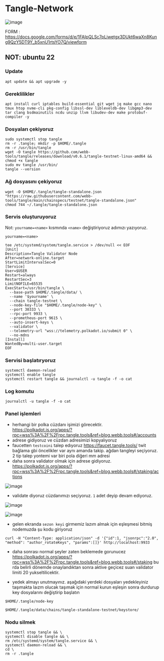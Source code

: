 # Tangle-Network

![image](https://github.com/molla202/Tangle-Network/assets/91562185/65a58a93-a5a4-4507-b789-7adeee085311)

FORM : https://docs.google.com/forms/d/e/1FAIpQLSc7pLiwetgx3DUkt6waXn8Kung9QzY5DT9Y_b5xnU1rtsYO7Q/viewform
## NOT: ubuntu 22
### Update
```
apt update && apt upgrade -y
```
### Gereklilikler
```
apt install curl iptables build-essential git wget jq make gcc nano tmux htop nvme-cli pkg-config libssl-dev libleveldb-dev libgmp3-dev tar clang bsdmainutils ncdu unzip llvm libudev-dev make protobuf-compiler -y
```
### Dosyaları çekiyoruz
```
sudo systemctl stop tangle
rm -r .tangle; mkdir -p $HOME/.tangle
rm -r /usr/bin/tangle
wget -O tangle https://github.com/webb-tools/tangle/releases/download/v0.6.1/tangle-testnet-linux-amd64 && chmod +x tangle
sudo mv tangle /usr/bin/
tangle --version
```

### Ağ dosyasını çekiyoruz
```
wget -O $HOME/.tangle/tangle-standalone.json "https://raw.githubusercontent.com/webb-tools/tangle/main/chainspecs/testnet/tangle-standalone.json"
chmod 744 ~/.tangle/tangle-standalone.json
```

### Servis oluşturuyoruz
Not: `yourname=<name>` kısmında `<name>` değiştiriyoruz adımızı yazıyoruz.
```
yourname=<name>
```
```
tee /etc/systemd/system/tangle.service > /dev/null << EOF
[Unit]
Description=Tangle Validator Node
After=network-online.target
StartLimitIntervalSec=0
[Service]
User=$USER
Restart=always
RestartSec=3
LimitNOFILE=65535
ExecStart=/usr/bin/tangle \
  --base-path $HOME/.tangle/data/ \
  --name '$yourname' \
  --chain tangle-testnet \
  --node-key-file "$HOME/.tangle/node-key" \
  --port 30333 \
  --rpc-port 9933 \
  --prometheus-port 9615 \
  --auto-insert-keys \
  --validator \
  --telemetry-url "wss://telemetry.polkadot.io/submit 0" \
  --no-mdns
[Install]
WantedBy=multi-user.target
EOF
```
### Servisi başlatıryoruz
```
systemctl daemon-reload
systemctl enable tangle
systemctl restart tangle && journalctl -u tangle -f -o cat
```
### Log komutu
```
journalctl -u tangle -f -o cat
```
### Panel işlemleri
* herhangi bir polka cüzdanı işimizi görecektir.
https://polkadot.js.org/apps/?rpc=wss%3A%2F%2Frpc.tangle.tools&ref=blog.webb.tools#/accounts
* adrese gidiyoruz ve cüzdan adresimizi kopyalıyoruz
* faucetten `testcoini` talep edıyoruz https://faucet.tangle.tools/ twit bağlama gbi öncelikler var aynı amanda takip.  ağdan tangleyi seçiyoruz. 2 tip talep yontemi var biri pola diğeri mm adresi
* daha sonra validator olmak için adrese gidiyoruz.
https://polkadot.js.org/apps/?rpc=wss%3A%2F%2Frpc.tangle.tools&ref=blog.webb.tools#/staking/actions

![image](https://github.com/molla202/Tangle-Network/assets/91562185/93fad2ef-5d27-40d3-9701-b8d7f1c8ee2b)

* validate diyoruz cüzdanımızı seçiyoruz. `1` adet deyip devam ediyoruz.

![image](https://github.com/molla202/Tangle-Network/assets/91562185/674b3116-4d04-4537-a101-18bc432d6825)

![image](https://github.com/molla202/Tangle-Network/assets/91562185/26e31fed-2ac9-43b0-b487-f9b2fd951339)

* gelen ekranda `sezon keyi` girmemiz lazım almak için eşleşmesi bitmiş nodemuzda şu kodu giriyoruz
```
curl -H "Content-Type: application/json" -d '{"id":1, "jsonrpc":"2.0", "method": "author_rotateKeys", "params":[]}' http://localhost:9933
```

* daha sonrası normal şeyler zaten beklemede gorunucez https://polkadot.js.org/apps/?rpc=wss%3A%2F%2Frpc.tangle.tools&ref=blog.webb.tools#/staking bu rda belirli dönemde onaylandıktan sonra aktive geçicez suan validator limiti 20 yukseltilicektir.

* yedek almayı unutmayınız. aşağıdaki yerdeki dosyaları yedekleyiniz taşımakta laızm olucak taşımak için normal kurun eşleşin sonra durdurup key dosyalarını değiştirip başlatın

`$HOME/.tangle/node-key`

`$HOME/.tangle/data/chains/tangle-standalone-testnet/keystore/`


### Nodu silmek
```
systemctl stop tangle && \
systemctl disable tangle && \
rm /etc/systemd/system/tangle.service && \
systemctl daemon-reload && \
cd \
rm -r .tangle
```

